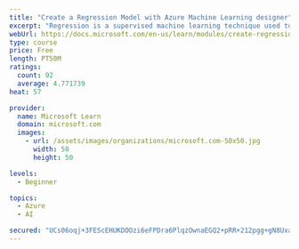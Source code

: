 ```yaml
---
title: "Create a Regression Model with Azure Machine Learning designer"
excerpt: "Regression is a supervised machine learning technique used to predict numeric values. Learn how to create regression models using Azure Machine Learning designer."
webUrl: https://docs.microsoft.com/en-us/learn/modules/create-regression-model-azure-machine-learning-designer/
type: course
price: Free
length: PT50M
ratings:
  count: 92
  average: 4.771739
heat: 57

provider:
  name: Microsoft Learn
  domain: microsoft.com
  images:
    - url: /assets/images/organizations/microsoft.com-50x50.jpg
      width: 50
      height: 50

levels:
  - Beginner

topics:
  - Azure
  - AI

secured: "UCs06oqj+3FEScEHUKDOOzi6eFPDra6PlqzOwnaEGQ2+pRR+212pgg+gN8Uxa4e+HD7KXDbq4s5ENWGCGFWXKt//GtwCQ/WIixf6lwAjyZqkmW8KTLD1BOmf2KCpOLkd25LUaLfI5uISicfpToisD96wJEdn34hI8P1iZEmucQ1H+o9u9Z7FEbNWpBjOWDJ8BhJkz5uBEhJwn3X8P87H6jC8zE/28o6mV14dZP/2AE0/ej/C/x3wPxxG+X+LzYQjcKoJtjSAtgDUEQGpJwZx7azp5gA/PfA0TgeBsaz+xmKRx78bNU91BSAgMC4uIrs3WpfckUjT/MpggNIEmjnpAoaNiIcK5LN4+CxlGt6Er2XaG57y2A8kiLR+Jj0WTtbFI7pUQ6rrYta/P0Ls0SZsIg==;o27cskRrljGPKDcVDAGfbg=="
---
```


